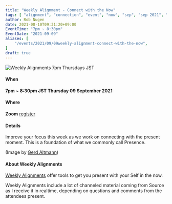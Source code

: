 ```yaml
---
title: "Weekly Alignment - Connect with the Now"
tags: [ "alignment", "connection", "event", "now", "sep", "sep 2021", "weekly" ]
author: Rob Nugen
date: 2021-08-10T09:31:20+09:00
EventTime: "7pm ~ 8:30pm"
EventDate: "2021-09-09"
aliases: [
    "/events/2021/09/09weekly-alignment-connect-with-the-now",
]
draft: true
---
```


<img
src="https://b.robnugen.com/blog/2021/2021_sep_09_weekly_alignment_connect_now.jpg"
alt="Weekly Alignments 7pm Thursdays JST"
class="title" />

#### When

**7pm ~ 8:30pm JST Thursday 09 September 2021**

#### Where

**Zoom** [register](/weekly-alignments/registration/)

#### Details

Improve your focus this week as we work on connecting with the present
moment. This is a foundation of what we commonly call Presence.

(Image by <a href="https://pixabay.com/users/geralt-9301/">Gerd Altmann</a>)

#### About Weekly Alignments

[Weekly Alignments](/weekly-alignments/) offer tools to get you present with your Self in the now.

Weekly Alignments include a lot of channeled material coming from
Source as I receive it in realtime, depending on questions and
comments from the attendees present.
